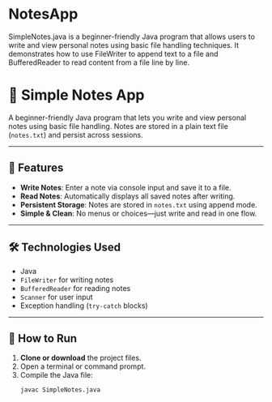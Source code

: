 # NotesApp
SimpleNotes.java is a beginner-friendly Java program that allows users to write and view personal notes using basic file handling techniques. It demonstrates how to use FileWriter to append text to a file and BufferedReader to read content from a file line by line.

# 📝 Simple Notes App

A beginner-friendly Java program that lets you write and view personal notes using basic file handling. Notes are stored in a plain text file (`notes.txt`) and persist across sessions.

---

## 📌 Features

- **Write Notes**: Enter a note via console input and save it to a file.
- **Read Notes**: Automatically displays all saved notes after writing.
- **Persistent Storage**: Notes are stored in `notes.txt` using append mode.
- **Simple & Clean**: No menus or choices—just write and read in one flow.

---

## 🛠️ Technologies Used

- Java
- `FileWriter` for writing notes
- `BufferedReader` for reading notes
- `Scanner` for user input
- Exception handling (`try-catch` blocks)

---

## 🚀 How to Run

1. **Clone or download** the project files.
2. Open a terminal or command prompt.
3. Compile the Java file:
   ```bash
   javac SimpleNotes.java
